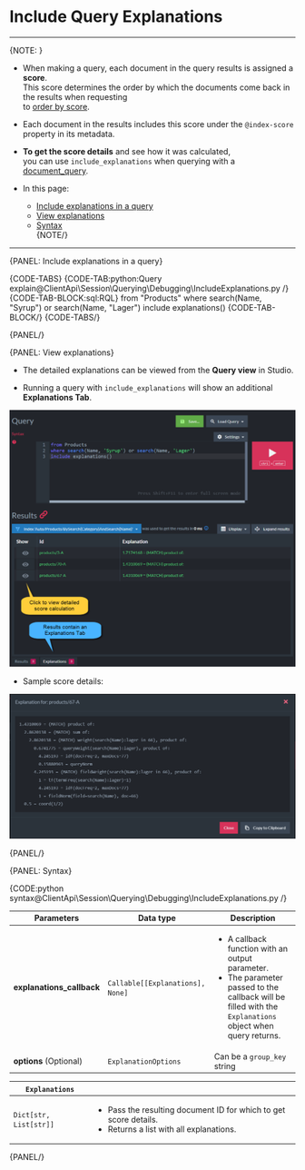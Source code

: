 # Include Query Explanations

---

{NOTE: }

* When making a query, each document in the query results is assigned a **score**.  
  This score determines the order by which the documents come back in the results when requesting   
  to [order by score](../../../../client-api/session/querying/sort-query-results#order-by-score).

* Each document in the results includes this score under the `@index-score` property in its metadata.

* **To get the score details** and see how it was calculated,  
  you can use `include_explanations` when querying with a [document_query](../../../../client-api/session/querying/document-query/what-is-document-query). 

* In this page:
    * [Include explanations in a query](../../../../client-api/session/querying/debugging/include-explanations#include-explanations-in-a-query)  
    * [View explanations](../../../../client-api/session/querying/debugging/include-explanations#view-explanations)  
    * [Syntax](../../../../client-api/session/querying/debugging/include-explanations#syntax)  
{NOTE/}

---

{PANEL: Include explanations in a query}

{CODE-TABS}
{CODE-TAB:python:Query explain@ClientApi\Session\Querying\Debugging\IncludeExplanations.py /}
{CODE-TAB-BLOCK:sql:RQL}
from "Products"
where search(Name, "Syrup") or search(Name, "Lager")
include explanations()
{CODE-TAB-BLOCK/}
{CODE-TABS/}

{PANEL/}

{PANEL: View explanations}

* The detailed explanations can be viewed from the **Query view** in Studio.  

* Running a query with `include_explanations` will show an additional **Explanations Tab**.

![Figure 1. Explanations in the Studio](images/include-explanations-1.png "Include explanations")

* Sample score details:

![Figure 2. View explanations](images/include-explanations-2.png "View explanation")

{PANEL/}

{PANEL: Syntax}

{CODE:python syntax@ClientApi\Session\Querying\Debugging\IncludeExplanations.py /}

| Parameters | Data type | Description |
| - | - | - |
| **explanations_callback** | `Callable[[Explanations], None]` | <ul><li>A callback function with an output parameter.</li><li>The parameter passed to the callback will be filled with the `Explanations` object when query returns.</li></ul> |
| **options** (Optional) | `ExplanationOptions` | Can be a `group_key` string |

| `Explanations` | |
| - | - |
| `Dict[str, List[str]]` | <ul><li>Pass the resulting document ID for which to get score details.</li><li>Returns a list with all explanations.</li></ul> |

{PANEL/}
